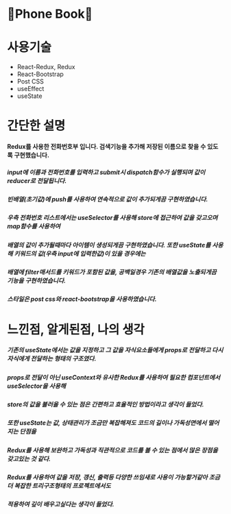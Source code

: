 # 📗Phone Book📗

# 사용기술
- React-Redux, Redux
- React-Bootstrap
- Post CSS
- useEffect
- useState

# 간단한 설명
#### Redux를 사용한 전화번호부 입니다. 검색기능을 추가해 저장된 이름으로 찾을 수 있도록 구현했습니다.
##### input에 이름과 전화번호를 입력하고 submit시 dispatch함수가 실행되며 값이 reducer로 전달됩니다.
##### 빈배열(초기값)에 push를 사용하여 연속적으로 값이 추가되게끔 구현하였습니다.
##### 우측 전화번호 리스트에서는 useSelector를 사용해 store에 접근하여 값을 갖고오며 map함수를 사용하여 
##### 배열의 값이 추가될때마다 아이템이 생성되게끔 구현하였습니다. 또한 useState를 사용해 키워드의 값(우측 input에 입력한값)이 있을 경우에는
##### 배열에 filter매서드를 키워드가 포함된 값을, 공백일경우 기존의 배열값을 노출되게끔 기능을 구현하였습니다.
##### 스타일은 post css와 react-bootstrap을 사용하였습니다.

# 느낀점, 알게된점, 나의 생각
##### 기존의 useState에서는 값을 지정하고 그 값을 자식요소들에게 props로 전달하고 다시 자식에게 전달하는 형태의 구조였다.
##### props로 전달이 아닌 useContext와 유사한 Redux를 사용하여  필요한 컴포넌트에서 useSelector을 사용해
##### store의 값을 불러올 수 있는 점은 간편하고 효율적인 방법이라고 생각이 들었다. 
##### 또한 useState는 값, 상태관리가 조금만 복잡해져도 코드의 길이나 가독성면에서 떨어지는 단점을
##### Redux를 사용해 보완하고 가독성과 직관적으로 코드를 볼 수 있는 점에서 많은 장점을 갖고있는 것 같다.
##### Redux를 사용하여 값을 저장, 갱신, 출력등 다양한 쓰임새로 사용이 가능할거같아 조금더 복잡한 트리구조형태의 프로젝트에서도 
##### 적용하여 깊이 배우고싶다는 생각이 들었다.


